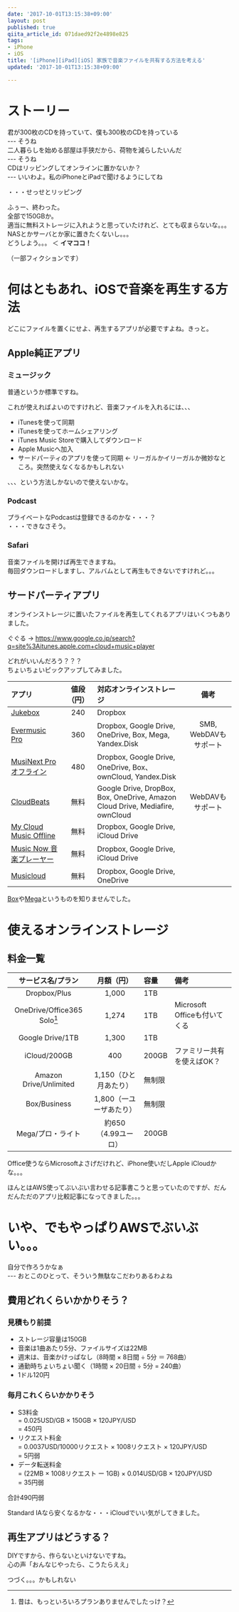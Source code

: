 ```yaml
---
date: '2017-10-01T13:15:38+09:00'
layout: post
published: true
qiita_article_id: 071daed92f2e4898e825
tags:
- iPhone
- iOS
title: '[iPhone][iPad][iOS] 家族で音楽ファイルを共有する方法を考える'
updated: '2017-10-01T13:15:38+09:00'

---
```

# ストーリー  
  
君が300枚のCDを持っていて、僕も300枚のCDを持っている  
--- そうね  
二人暮らしを始める部屋は手狭だから、荷物を減らしたいんだ  
--- そうね  
CDはリッピングしてオンラインに置かないか？  
--- いいわよ。私のiPhoneとiPadで聞けるようにしてね  
  
・・・せっせとリッピング  
  
ふぅー、終わった。  
全部で150GBか。  
適当に無料ストレージに入れようと思っていたけれど、とても収まらないな。。。  
NASとかサーバとか家に置きたくないし。。。  
どうしよう。。。 ＜ **イマココ！**  
  
（一部フィクションです）  
  
# 何はともあれ、iOSで音楽を再生する方法  
  
どこにファイルを置くにせよ、再生するアプリが必要ですよね。きっと。  
  
## Apple純正アプリ  
  
### ミュージック  
  
普通というか標準ですね。  
  
これが使えればよいのですけれど、音楽ファイルを入れるには、、、  
  
* iTunesを使って同期  
* iTunesを使ってホームシェアリング  
* iTunes Music Storeで購入してダウンロード  
* Apple Musicへ加入  
* サードパーティのアプリを使って同期 ← リーガルかイリーガルか微妙なところ。突然使えなくなるかもしれない  
  
、、、という方法しかないので使えないかな。  
  
### Podcast  
  
プライベートなPodcastは登録できるのかな・・・？  
・・・できなさそう。  
  
### Safari  
  
音楽ファイルを開けば再生できますね。  
毎回ダウンロードしますし、アルバムとして再生もできないですけれど。。。  
  
## サードパーティアプリ  
  
オンラインストレージに置いたファイルを再生してくれるアプリはいくつもありました。  
  
ぐぐる → https://www.google.co.jp/search?q=site%3Aitunes.apple.com+cloud+music+player  
  
  
どれがいいんだろう？？？  
ちょいちょいピックアップしてみました。  
  
| アプリ | 値段（円） | 対応オンラインストレージ | 備考  
|:--|:-:|:--|:-:|  
| [Jukebox](https://itunes.apple.com/jp/app/id1072583255?mt=8) | 240 | Dropbox  |  
| [Evermusic Pro](https://itunes.apple.com/jp/app/id905746421?mt=8) | 360 | Dropbox, Google Drive, OneDrive, Box, Mega, Yandex.Disk | SMB, WebDAVもサポート  
| [MusiNext Pro オフライン](https://itunes.apple.com/jp/app/id1146755549?mt=8)  | 480  | Dropbox, Google Drive, OneDrive, Box、ownCloud, Yandex.Disk |   |  
| [CloudBeats](https://itunes.apple.com/us/app/cloudbeats-offline-cloud-music-player/id573192227?mt=8) | 無料 | Google Drive, DropBox, Box, OneDrive, Amazon Cloud Drive, Mediafire, ownCloud | WebDAVもサポート  
| [My Cloud Music Offline](https://itunes.apple.com/jp/app/my-cloud-music-offline/id1030741417?mt=8) | 無料 | Dropbox, Google Drive, iCloud Drive  
| [Music Now 音楽プレーヤー](https://itunes.apple.com/jp/app/music-now-%E9%9F%B3%E6%A5%BD%E3%83%97%E3%83%AC%E3%83%BC%E3%83%A4%E3%83%BC/id1063762873?mt=8) | 無料 | Dropbox, Google Drive, iCloud Drive  
| [Musicloud](https://itunes.apple.com/jp/app/musicloud-%E3%82%AF%E3%83%A9%E3%82%A6%E3%83%89%E7%94%A8mp3%E3%81%A8flac%E9%9F%B3%E6%A5%BD%E3%83%97%E3%83%AC%E3%83%BC%E3%83%A4%E3%83%BC/id1040451985?mt=8) | 無料 | Dropbox, Google Drive, OneDrive   
  
[Box](https://www.box.com/)や[Mega](https://mega.nz/)というものを知りませんでした。  
  
# 使えるオンラインストレージ  
  
## 料金一覧  
  
| サービス名/プラン | 月額（円） | 容量 | 備考 |  
|:-:|:-:|:--|:--|  
| Dropbox/Plus  | 1,000  | 1TB |  
| OneDrive/Office365 Solo[^1]  | 1,274 | 1TB | Microsoft Officeも付いてくる |  
| Google Drive/1TB  | 1,300  | 1TB  
| iCloud/200GB  | 400 | 200GB | ファミリー共有を使えばOK？ |  
| Amazon Drive/Unlimited | 1,150（ひと月あたり） | 無制限 |  
| Box/Business | 1,800（一ユーザあたり） | 無制限  
| Mega/プロ・ライト | 約650（4.99ユーロ） | 200GB  
  
Office使うならMicrosoftよさげだけれど、iPhone使いだしApple iCloudかな。。。  
  
[^1]: 昔は、もっといろいろプランありませんでしたっけ？  
  
  
ほんとはAWS使ってぶいぶい言わせる記事書こうと思っていたのですが、だんだんただのアプリ比較記事になってきました。。。  
  
  
# いや、でもやっぱりAWSでぶいぶい。。。  
  
自分で作ろうかなぁ  
--- おとこのひとって、そういう無駄なこだわりあるわよね  
  
## 費用どれくらいかかりそう？  
  
### 見積もり前提  
  
- ストレージ容量は150GB  
- 音楽は1曲あたり5分、ファイルサイズは22MB  
- 週末は、音楽かけっぱなし（8時間 × 8日間 ÷ 5分 ＝ 768曲）  
- 通勤時ちょいちょい聞く（1時間 × 20日間 ÷ 5分 = 240曲）  
- 1ドル120円  
  
### 毎月これくらいかかりそう  
  
- S3料金<br>= 0.025USD/GB × 150GB × 120JPY/USD<br> = 450円  
- リクエスト料金<br>= 0.0037USD/10000リクエスト × 1008リクエスト × 120JPY/USD<br> = 5円弱  
- データ転送料金<br> = (22MB × 1008リクエスト ー 1GB) × 0.014USD/GB × 120JPY/USD <br>= 35円弱  
  
合計490円弱  
  
Standard IAなら安くなるかな・・・iCloudでいい気がしてきました。  
  
## 再生アプリはどうする？  
  
DIYですから、作らないといけないですね。  
心の声「おんなじやったら、こうたらええ」  
  
つづく。。。かもしれない  

